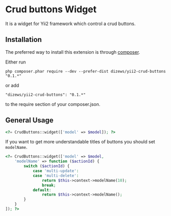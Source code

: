 Crud buttons Widget
===================

It is a widget for Yii2 framework which control a crud buttons.

Installation
------------

The preferred way to install this extension is through [composer](http://getcomposer.org/download/).

Either run

```
php composer.phar require --dev --prefer-dist dizews/yii2-crud-buttons "0.1.*"
```

or add

```
"dizews/yii2-crud-buttons": "0.1.*"
```

to the require section of your composer.json.

General Usage
-------------

```php
<?= CrudButtons::widget(['model' => $model]); ?>
```

If you want to get more understandable titles of buttons you should set ```modelName```.

```php
<?= CrudButtons::widget(['model' => $model,
    'modelName' => function ($actionId) {
        switch ($actionId) {
            case 'multi-update':
            case 'multi-delete':
                return $this->context->modelName(10);
                break;
            default:
                return $this->context->modelName();
        }
    }
]); ?>
```